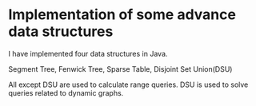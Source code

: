 # Implementation of some advance data structures

I have implemented four data structures in Java.

Segment Tree, Fenwick Tree, Sparse Table, Disjoint Set Union(DSU)

All except DSU are used to calculate range queries.
DSU is used to solve queries related to dynamic graphs.
